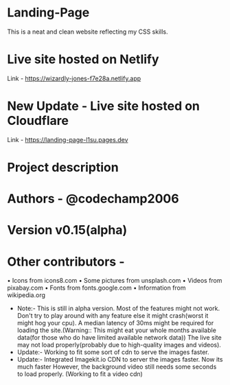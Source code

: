 # Landing-Page

This is a neat and clean website reflecting my CSS skills.

# Live site hosted on Netlify

Link - https://wizardly-jones-f7e28a.netlify.app

# New Update - Live site hosted on Cloudflare

Link - https://landing-page-l1su.pages.dev

# Project description

# Authors - @codechamp2006

# Version v0.15(alpha)

# Other contributors -

• Icons from icons8.com
• Some pictures from unsplash.com
• Videos from pixabay.com
• Fonts from fonts.google.com
• Information from wikipedia.org

* Note:- This is still in alpha version. 
Most of the features might not work. 
Don't try to play around with any feature else it might crash(worst it might hog your cpu).
A median latency of 30ms might be required for loading the site.(Warning:: This might eat your whole months available data(for those who do have limited available network data))
The live site may not load properly(probably due to high-quality images and videos).
* Update:- Working to fit some sort of cdn to serve the images faster.
* Update:- Integrated Imagekit.io CDN to server the images faster. Now its much faster
However, the background video still needs some seconds to load properly. (Working to fit a video cdn)